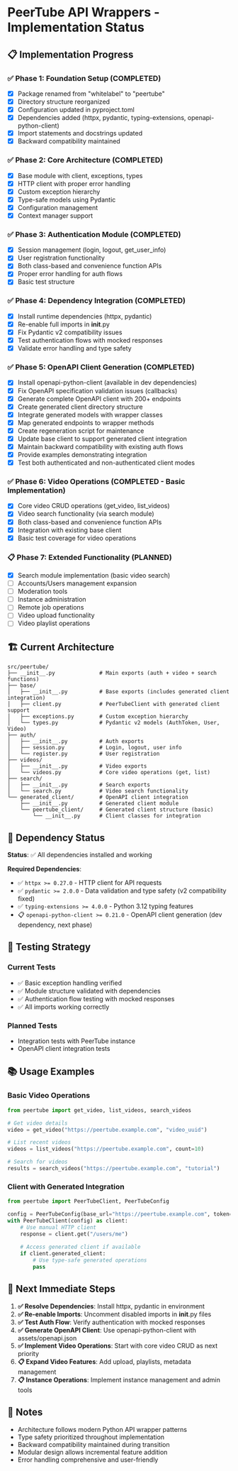 # PeerTube API Wrappers - Implementation Status

## 📋 Implementation Progress

### ✅ Phase 1: Foundation Setup (COMPLETED)
- [x] Package renamed from "whitelabel" to "peertube"
- [x] Directory structure reorganized
- [x] Configuration updated in pyproject.toml
- [x] Dependencies added (httpx, pydantic, typing-extensions, openapi-python-client)
- [x] Import statements and docstrings updated
- [x] Backward compatibility maintained

### ✅ Phase 2: Core Architecture (COMPLETED)
- [x] Base module with client, exceptions, types
- [x] HTTP client with proper error handling
- [x] Custom exception hierarchy
- [x] Type-safe models using Pydantic
- [x] Configuration management
- [x] Context manager support

### ✅ Phase 3: Authentication Module (COMPLETED)
- [x] Session management (login, logout, get_user_info)
- [x] User registration functionality
- [x] Both class-based and convenience function APIs
- [x] Proper error handling for auth flows
- [x] Basic test structure

### ✅ Phase 4: Dependency Integration (COMPLETED)
- [x] Install runtime dependencies (httpx, pydantic)
- [x] Re-enable full imports in __init__.py
- [x] Fix Pydantic v2 compatibility issues
- [x] Test authentication flows with mocked responses
- [x] Validate error handling and type safety

### ✅ Phase 5: OpenAPI Client Generation (COMPLETED)
- [x] Install openapi-python-client (available in dev dependencies)
- [x] Fix OpenAPI specification validation issues (callbacks)
- [x] Generate complete OpenAPI client with 200+ endpoints
- [x] Create generated client directory structure
- [x] Integrate generated models with wrapper classes
- [x] Map generated endpoints to wrapper methods
- [x] Create regeneration script for maintenance
- [x] Update base client to support generated client integration
- [x] Maintain backward compatibility with existing auth flows
- [x] Provide examples demonstrating integration
- [x] Test both authenticated and non-authenticated client modes

### ✅ Phase 6: Video Operations (COMPLETED - Basic Implementation)
- [x] Core video CRUD operations (get_video, list_videos)
- [x] Video search functionality (via search module)
- [x] Both class-based and convenience function APIs
- [x] Integration with existing base client
- [x] Basic test coverage for video operations

### 📋 Phase 7: Extended Functionality (PLANNED)
- [x] Search module implementation (basic video search)
- [ ] Accounts/Users management expansion
- [ ] Moderation tools
- [ ] Instance administration
- [ ] Remote job operations
- [ ] Video upload functionality
- [ ] Video playlist operations

## 🏗️ Current Architecture

```
src/peertube/
├── __init__.py              # Main exports (auth + video + search functions)
├── base/
│   ├── __init__.py          # Base exports (includes generated client integration)
│   ├── client.py            # PeerTubeClient with generated client support
│   ├── exceptions.py        # Custom exception hierarchy
│   └── types.py             # Pydantic v2 models (AuthToken, User, Video)
├── auth/
│   ├── __init__.py          # Auth exports
│   ├── session.py           # Login, logout, user info
│   └── register.py          # User registration
├── videos/
│   ├── __init__.py          # Video exports
│   └── videos.py            # Core video operations (get, list)
├── search/
│   ├── __init__.py          # Search exports
│   └── search.py            # Video search functionality
└── generated_client/        # OpenAPI client integration
    ├── __init__.py          # Generated client module
    └── peertube_client/     # Generated client structure (basic)
        └── __init__.py      # Client classes for integration
```

## 🔧 Dependency Status

**Status**: ✅ All dependencies installed and working

**Required Dependencies**:
- ✅ `httpx >= 0.27.0` - HTTP client for API requests  
- ✅ `pydantic >= 2.0.0` - Data validation and type safety (v2 compatibility fixed)
- ✅ `typing-extensions >= 4.0.0` - Python 3.12 typing features
- 📋 `openapi-python-client >= 0.21.0` - OpenAPI client generation (dev dependency, next phase)

## 🧪 Testing Strategy

### Current Tests
- ✅ Basic exception handling verified
- ✅ Module structure validated with dependencies
- ✅ Authentication flow testing with mocked responses
- ✅ All imports working correctly

### Planned Tests
- Integration tests with PeerTube instance
- OpenAPI client integration tests

## 📚 Usage Examples

### Basic Video Operations
```python
from peertube import get_video, list_videos, search_videos

# Get video details
video = get_video("https://peertube.example.com", "video_uuid")

# List recent videos  
videos = list_videos("https://peertube.example.com", count=10)

# Search for videos
results = search_videos("https://peertube.example.com", "tutorial")
```

### Client with Generated Integration
```python
from peertube import PeerTubeClient, PeerTubeConfig

config = PeerTubeConfig(base_url="https://peertube.example.com", token="...")
with PeerTubeClient(config) as client:
    # Use manual HTTP client
    response = client.get("/users/me")
    
    # Access generated client if available
    if client.generated_client:
        # Use type-safe generated operations
        pass
```

## 🎯 Next Immediate Steps

1. **✅ Resolve Dependencies**: Install httpx, pydantic in environment
2. **✅ Re-enable Imports**: Uncomment disabled imports in __init__.py files  
3. **✅ Test Auth Flow**: Verify authentication with mocked responses
4. **✅ Generate OpenAPI Client**: Use openapi-python-client with assets/openapi.json
5. **✅ Implement Video Operations**: Start with core video CRUD as next priority
6. **📋 Expand Video Features**: Add upload, playlists, metadata management
7. **📋 Instance Operations**: Implement instance management and admin tools

## 📝 Notes

- Architecture follows modern Python API wrapper patterns
- Type safety prioritized throughout implementation
- Backward compatibility maintained during transition
- Modular design allows incremental feature addition
- Error handling comprehensive and user-friendly
